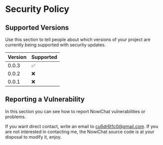 # Security Policy

## Supported Versions

Use this section to tell people about which versions of your project are
currently being supported with security updates.

| Version | Supported          |
| ------- | ------------------ |
| 0.0.3  | :white_check_mark: |
| 0.0.2  | :x: |
| 0.0.1  | :x: |


## Reporting a Vulnerability

In this section you can see how to report NowiChat vulnerabilities or problems.

If you want direct contact, write an email to cu6dr6t1c0@gmail.com.
If you are not interested in contacting me, the NowiChat source code is at your disposal to modify it, enjoy.

